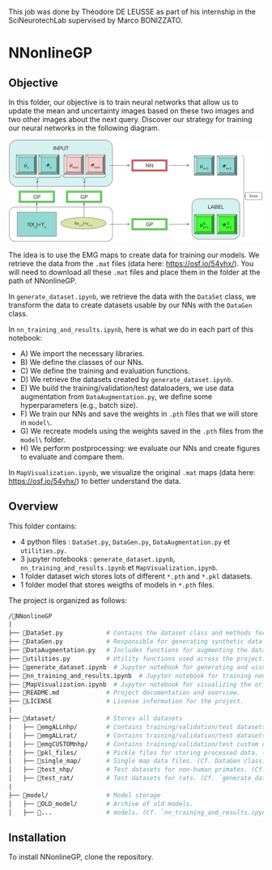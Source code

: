 This job was done by Théodore DE LEUSSE as part of his internship in the SciNeurotechLab supervised by Marco BONIZZATO.

# NNonlineGP


## Objective

In this folder, our objective is to train neural networks that allow us to update the mean and uncertainty images based on these two images and two other images about the next query. Discover our strategy for training our neural networks in the following diagram.

![alt text](image/schema_training.png)

The idea is to use the EMG maps to create data for training our models. We retrieve the data from the `.mat` files (data here: https://osf.io/54vhx/). You will need to download all these `.mat` files and place them in the folder at the path of NNonlineGP.

In `generate_dataset.ipynb`, we retrieve the data with the `DataSet` class, we transform the data to create datasets usable by our NNs with the `DataGen` class.

In `nn_training_and_results.ipynb`, here is what we do in each part of this notebook:
- A) We import the necessary libraries.
- B) We define the classes of our NNs.
- C) We define the training and evaluation functions.
- D) We retrieve the datasets created by `generate_dataset.ipynb`.
- E) We build the training/validation/test dataloaders, we use data augmentation from `DataAugmentation.py`, we define some hyperparameters (e.g., batch size).
- F) We train our NNs and save the weights in `.pth` files that we will store in `model\`.
- G) We recreate models using the weights saved in the `.pth` files from the `model\` folder.
- H) We perform postprocessing: we evaluate our NNs and create figures to evaluate and compare them.

In `MapVisualization.ipynb`, we visualize the original `.mat` maps (data here: https://osf.io/54vhx/) to better understand the data.


## Overview

This folder contains:
- 4 python files : `DataSet.py`, `DataGen.py`, `DataAugmentation.py` et `utilities.py`.
- 3 jupyter notebooks : `generate_dataset.ipynb`, `nn_training_and_results.ipynb` et `MapVisualization.ipynb`.
- 1 folder dataset wich stores lots of different `*.pth` and `*.pkl` datasets.
- 1 folder model that stores weigths of models in `*.pth` files.

The project is organized as follows:

``` bash
/📂NNonlineGP
|
├── 📄DataSet.py            # Contains the dataset class and methods for handling data from the `.mat` files ( data here : https://osf.io/54vhx/ )
├── 📄DataGen.py            # Responsible for generating synthetic data for training and testing our NN models.
├── 📄DataAugmentation.py   # Includes functions for augmenting the dataset to improve model robustness.
├── 📄utilities.py          # Utility functions used across the project.
├── 📄generate_dataset.ipynb  # Jupyter notebook for generating and visualizing datasets.
├── 📄nn_training_and_results.ipynb  # Jupyter notebook for training neural networks and displaying results.
├── 📄MapVisualization.ipynb  # Jupyter notebook for visualizing the original `.mat` datasets.
├── 📄README.md             # Project documentation and overview.
├── 📄LICENSE               # License information for the project.
|
├── 📂dataset/              # Stores all datasets
│   ├── 📂emgALLnhp/        # Contains training/validation/test datasets for all EMGs of one non human primate. (Cf. `generate_dataset.ipynb`)
│   ├── 📂emgALLrat/        # Contains training/validation/test datasets for all EMGs of one rat. (Cf. `generate_dataset.ipynb`)
│   ├── 📂emgCUSTOMnhp/     # Contains training/validation/test custom datasets for non-human primates. (Cf. `generate_dataset.ipynb`)
│   ├── 📂pkl_files/        # Pickle files for storing processed data. (Cf. DataGen class)
│   ├── 📂single_map/       # Single map data files. (Cf. DataGen class)
│   ├── 📂test_nhp/         # Test datasets for non-human primates. (Cf. `generate_dataset.ipynb`)
│   ├── 📂test_rat/         # Test datasets for rats. (Cf. `generate_dataset.ipynb`)
|
├── 📂model/                # Model storage
│   ├── 📂OLD_model/        # Archive of old models.
│   ├── 📄...               # models. (Cf. `nn_training_and_results.ipynb`)
```


## Installation

To install NNonlineGP, clone the repository.



